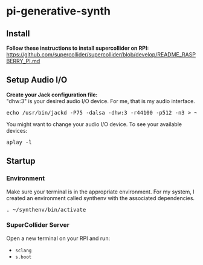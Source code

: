 # pi-generative-synth

## Install
<b>Follow these instructions to install supercollider on RPI: </b><br/>
https://github.com/supercollider/supercollider/blob/develop/README_RASPBERRY_PI.md

## Setup Audio I/O
<b>Create your Jack configuration file:</b><br/>
"dhw:3" is your desired audio I/O device. For me, that is my audio interface.<br/>
<pre>
echo /usr/bin/jackd -P75 -dalsa -dhw:3 -r44100 -p512 -n3 > ~/.jackdrc
</pre>
You might want to change your audio I/O device. To see your available devices:
<pre>
aplay -l
</pre>

## Startup
### Environment
Make sure your terminal is in the appropriate environment. For my system, I created an environment called synthenv with the associated dependencies.
<pre>
. ~/synthenv/bin/activate
</pre>
### SuperCollider Server
Open a new terminal on your RPI and run:
- ```sclang```
- ```s.boot```
